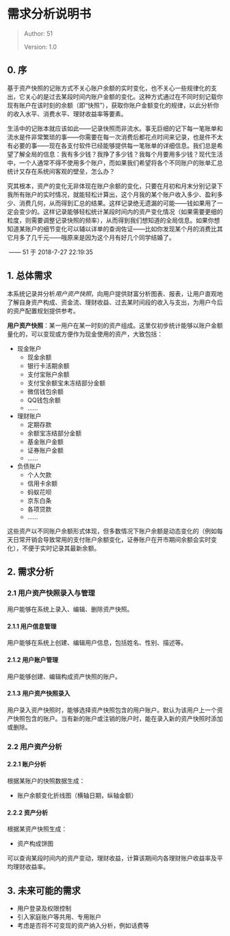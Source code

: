 # 需求分析说明书

> Author: 51
>
> Version: 1.0

## 0. 序

基于资产快照的记账方式不关心账户余额的实时变化，也不关心一些规律化的支出，它关心的是过去某段时间内账户金额的变化。这种方式通过在不同时刻记载你现有账户在该时刻的余额（即“快照”），获取你账户金额变化的规律，以此分析你的收入水平、消费水平、理财收益率等要素。

生活中的记账本就应该如此——记录快照而非流水。事无巨细的记下每一笔账单和流水是件非常繁琐的事——你需要在每一次消费后都花点时间来记录，也是件不太有必要的事——现在各支付软件已经能够提供每一笔账单的详细信息。我们总是希望了解全局的信息：我有多少钱？我挣了多少钱？我每个月要用多少钱？现代生活中，一个人通常不得不使用多个账户，而如果我们希望将各个不同账户的账单汇总统计又存在系统间客观的壁垒，怎么办？

究其根本，资产的变化无非体现在账户余额的变化，只要在月初和月末分别记录下我所有账户的实时情况，就能轻松计算出，这个月我的某个账户收入多少、盈利多少、消费几何，从而得到汇总的结果。这样记录绝无遗漏的可能——钱如果用了一定会变少的。这样记录能够轻松统计某段时间内的资产变化情况（如果需要更细的粒度，则需要调整记录快照的频率），从而得到我们想知道的全局信息。如果你想知道某账户的细节变化可以辅以详单的查询佐证——比如你发现某个月的消费比其它月多了几千元——哦原来是因为这个月有好几个同学结婚了。

​                                                                                                                               —— 51 于 2018-7-27 22:19:35



## 1. 总体需求

本系统记录并分析*用户资产快照*，向用户提供财富分析图表、报表，让用户直观地了解自身资产构成、资金流、理财收益、过去某时间段的收入与支出，为用户今后的资产配置规划提供参考。

**用户资产快照**：某一用户在某一时刻的资产组成。这里仅初步统计能够以账户金额量化的，可以变现或方便作为现金使用的资产，大致包括：

- 现金账户
  - 现金余额
  - 银行卡活期余额
  - 支付宝账户余额
  - 支付宝余额宝未冻结部分金额
  - 微信钱包余额
  - QQ钱包余额
  - ……
- 理财账户
  - 定期存款
  - 余额宝冻结部分金额
  - 基金账户金额
  - 证券账户金额
  - ……
- 负债账户
  - 个人欠款
  - 信用卡余额
  - 蚂蚁花呗
  - 京东白条
  - 各项贷款
  - ……

这些资产以不同账户余额形式体现，但多数情况下账户余额是动态变化的（例如每天日常开销会导致常用的支付账户余额变化，证券账户在开市期间余额会实时变化），不便于实时记录其最新余额。

## 2. 需求分析

### 2.1 用户资产快照录入与管理

用户能够在系统上录入、编辑、删除资产快照。

#### 2.1.1 用户信息管理

用户能够在系统上创建、编辑用户信息，包括姓名、性别、描述等。

#### 2.1.2 用户账户管理

用户能够创建、编辑构成资产快照的账户。

#### 2.1.3 用户资产快照录入

用户录入资产快照时，能够选择资产快照包含的用户账户。默认为该用户上一个资产快照包含的账户。当有新的账户或注销的账户时，能在录入新的资产快照时添加或删除。

### 2.2 用户资产分析 

#### 2.2.1 账户分析

根据某账户的快照数据生成：

- 账户余额变化折线图（横轴日期，纵轴金额）

#### 2.2.2 资产分析

根据某资产快照生成：

- 资产构成饼图

可以查询某段时间内的资产变动，理财收益，计算该期间内各理财账户收益率及平均理财收益率。

## 3. 未来可能的需求

- 用户登录及权限控制
- 引入家庭账户等共用、专用账户
- 考虑是否将不可变现的资产纳入分析，例如话费等